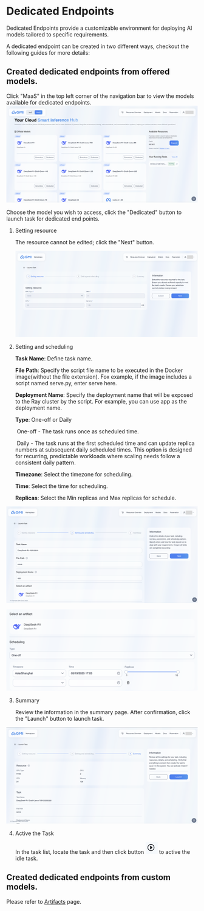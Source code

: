 # Dedicated Endpoints
Dedicated Endpoints provide a customizable environment for deploying AI models tailored to specific requirements.

A dedicated endpoint can be created in two different ways, checkout the following guides for more details:
## Created dedicated endpoints from offered models.
Click "MaaS" in the top left corner of the navigation bar to view the models available for dedicated endpoints.
![image-20250318172354200](../../../static/assets/image-20250318172354200.png)

Choose the model you wish to access, click the "Dedicated" button to launch task for dedicated end points. 

1. Setting resource

   The resource cannot be edited; click the "Next" button.

   ![image-20250319164015889](../../../static/assets/image-20250319164015889.png)

2. Setting and scheduling

   **Task Name**: Define task name.

   **File Path**: Specify the script file name to be executed in the Docker image(without the file extension). Fox example, if the image includes a script named serve.py, enter serve here.

   **Deployment Name**: Specify the deployment name that will be exposed to the Ray cluster by the script. For example, you can use app as the deployment name.

   **Type**: One-off or Daily

   ​      One-off - The task runs once as scheduled time.

   ​      Daily - The task runs at the first scheduled time and can update replica numbers at subsequent daily scheduled times. This option is designed for recurring, predictable workloads where scaling needs follow a consistent daily pattern.

   **Timezone**: Select the timezone for scheduling.

   **Time**: Select the time for scheduling.

   **Replicas**: Select the Min replicas and Max replicas for schedule.


![image-20250319164338359](../../../static/assets/image-20250319164338359.png)

![image-20250319165448700](../../../static/assets/image-20250319165448700.png)

3. Summary

   Review the information in the summary page.  After confirmation, click the "Launch" button to launch task. 

![image-20250320145850395](../../../static/assets/image-20250320145850395.png)

4. Active the Task

   In the task list, locate the task and then click button <img src="../../../static/assets/image-20250320145006225.png" alt="image-20250320145006225" style="zoom:50%;" />  to active the idle task.


## Created dedicated endpoints from custom models.
Please refer to [Artifacts](/artifacts) page.

